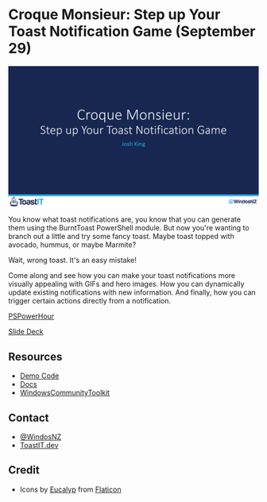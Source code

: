# Croque Monsieur: Step up Your Toast Notification Game (September 29)

![Title Card](https://raw.githubusercontent.com/Windos/Talks/main/2020/09%20-%20September/29%20-%20PSPowerHour%20-%20Croque%20Monsieur%20-%20Step%20up%20Your%20Toast%20Notification%20Game/Images/TitleCard-PSPowerHour.png)

You know what toast notifications are,
you know that you can generate them using the BurntToast PowerShell module.
But now you're wanting to branch out a little and try some fancy toast.
Maybe toast topped with avocado, hummus, or maybe Marmite?

Wait, wrong toast. It's an easy mistake!

Come along and see how you can make your toast notifications more visually appealing with GIFs and hero images.
How you can dynamically update existing notifications with new information.
And finally, how you can trigger certain actions directly from a notification.

[PSPowerHour](https://powershell.org/calendar/category/pspowerhour/)

[Slide Deck](PSPowerHour%20Croque%20Monsieur.pptx)

## Resources

+ [Demo Code](Demos/)
+ [Docs](https://docs.microsoft.com/en-us/windows/uwp/design/shell/tiles-and-notifications/adaptive-interactive-toasts?WT.mc_id=PS-MVP-5003460)
+ [WindowsCommunityToolkit](https://www.nuget.org/packages/Microsoft.Toolkit.Uwp.Notifications/)

## Contact

+ [@WindosNZ](https://twitter.com/WindosNZ)
+ [ToastIT.dev](https://toastit.dev/)

## Credit

+ Icons by [Eucalyp](https://www.flaticon.com/authors/eucalyp) from [Flaticon](https://www.flaticon.com/)
